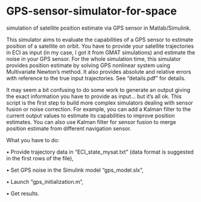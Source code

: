 # GPS-sensor-simulator-for-space
simulation of satellite position estimate via GPS sensor in Matlab/Simulink.

This simulator aims to evaluate the capabilities of a GPS sensor to estimate position of a satellite on orbit. You have to provide your satellite trajectories in ECI as input (in my case, I got it from GMAT simulations) and estimate the noise in your GPS sensor.
For the whole simulation time, this simulator provides position estimate by solving GPS nonlinear system using Multivariate Newton’s method. It also provides absolute and relative errors with reference to the true input trajectories. See “details.pdf” for details.

It may seem a bit confusing to do some work to generate an output giving the exact information you have to provide as input… but it’s all ok. This script is the first step to build more complex simulators dealing with sensor fusion or noise correction. For example, you can add a Kalman filter to the current output values to estimate its capabilities to improve position estimates. You can also use Kalman filter for sensor fusion to merge position estimate from different navigation sensor.


What you have to do:

•	Provide trajectory data in “ECI_state_mysat.txt” (data format is suggested in the first rows of the file),

•	Set GPS noise in the Simulink model “gps_model.slx”,

•	Launch “gps_initialization.m”,

•	Get results.
